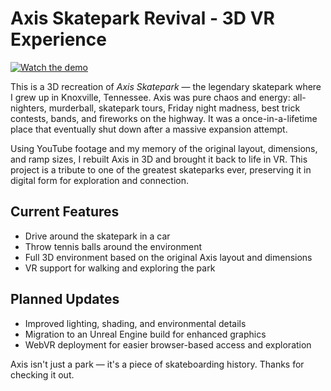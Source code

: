 # Axis Skatepark Revival - 3D VR Experience

[![Watch the demo](https://img.youtube.com/vi/w-wV_b5AbDE/0.jpg)](https://www.youtube.com/shorts/w-wV_b5AbDE)

This is a 3D recreation of *Axis Skatepark* — the legendary skatepark where I grew up in Knoxville, Tennessee. Axis was pure chaos and energy: all-nighters, murderball, skatepark tours, Friday night madness, best trick contests, bands, and fireworks on the highway. It was a once-in-a-lifetime place that eventually shut down after a massive expansion attempt.

Using YouTube footage and my memory of the original layout, dimensions, and ramp sizes, I rebuilt Axis in 3D and brought it back to life in VR. This project is a tribute to one of the greatest skateparks ever, preserving it in digital form for exploration and connection.

## Current Features
- Drive around the skatepark in a car
- Throw tennis balls around the environment
- Full 3D environment based on the original Axis layout and dimensions
- VR support for walking and exploring the park

## Planned Updates
- Improved lighting, shading, and environmental details
- Migration to an Unreal Engine build for enhanced graphics
- WebVR deployment for easier browser-based access and exploration

Axis isn't just a park — it's a piece of skateboarding history. Thanks for checking it out.
